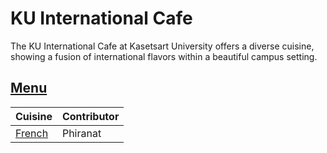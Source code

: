 # KU International Cafe

The KU International Cafe at Kasetsart University offers a diverse cuisine, showing a fusion of international flavors within a beautiful campus setting.

## [Menu](menu.md)

| Cuisine                       | Contributor |
|:------------------------------|-------------|
| [French](menu.md#French-food) | Phiranat    |
